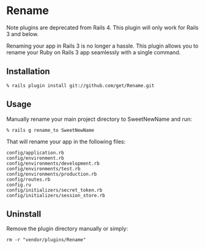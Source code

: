 # Rename

Note plugins are deprecated from Rails 4. This plugin will only work for Rails 3 and below.

Renaming your app in Rails 3 is no longer a hassle. 
This plugin allows you to rename your Ruby on Rails 3 app seamlessly with a single command.

## Installation

	% rails plugin install git://github.com/get/Rename.git

## Usage

Manually rename your main project directory to SweetNewName and run:

	% rails g rename_to SweetNewName

That will rename your app in the following files:

	config/application.rb
	config/environment.rb
	config/environments/development.rb
	config/environments/test.rb
	config/environments/production.rb
	config/routes.rb
	config.ru
	config/initializers/secret_token.rb
	config/initializers/session_store.rb

## Uninstall

Remove the plugin directory manually or simply:

	rm -r "vendor/plugins/Rename"
